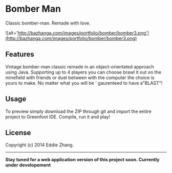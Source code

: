 Bomber Man
===========

Classic bomber-man. Remade with love.

![alt='http://bazhanga.com/images/portfolio/bomber/bomber3.png'](http://bazhanga.com/images/portfolio/bomber/bomber3.png)

Features
------------

Vintage bomber-man classic remade in an object-orientated approach using Java. Supporting up to 4 players you can choose brawl it 
out on the minefield with friends or duel between with the computer the choice is yours to make. No matter what you will be '
gaurenteed to have a"BLAST"!

Usage
------------

To preview simply download the ZIP through git and import the entire project to Greenfoot IDE. Compile, run it and play! 

License
-------------
Copyright (c) 2014 Eddie Zhang.

_________________________
**Stay tuned for a web application version of this project soon. Currently under developement**
